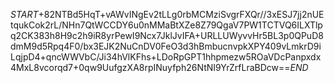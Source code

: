 $START$+82NTBd5HqT+vAWvINgEv2tLLg0rbMCMziSvgrFXQr//3xESJ7jj2nUEtqukCok2rL/NHn7QtWCCDY6u0nMMaBtXZe8Z79QgaV7PW1TCTVQ6ILXTlpq2CK383h8H9c2h9iR8yrPewI9Ncx7JklJvIFA+URLLUWyvvHr5BL3p0QPuD8dmM9d5Rpq4F0/bx3EJK2NuCnDV0FeO3d3hBmbucnvpkXPY409vLmkrD9iLqjpD4+qncWWVbC/Ji34hVlKFhs+LDoRpGPT1hhpmezw5ROaVDcPanpxdx4MxL8vcorqd7+0qw9UufgzXA8rpINuyfph26NtNI9YrZrfLraBDcw==$END$